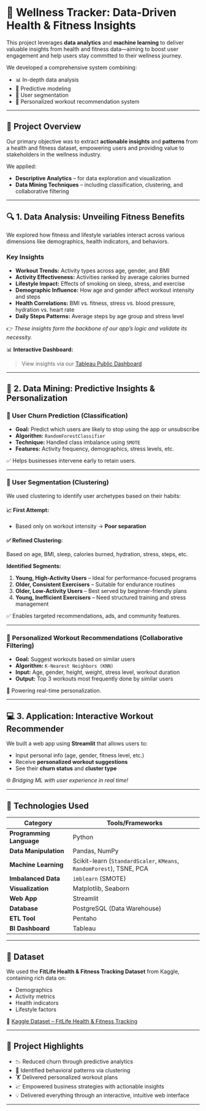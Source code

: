 # 💪 Wellness Tracker: Data-Driven Health & Fitness Insights

This project leverages **data analytics** and **machine learning** to deliver valuable insights from health and fitness data—aiming to boost user engagement and help users stay committed to their wellness journey.

We developed a comprehensive system combining:

- 📊 In-depth data analysis  
- 🤖 Predictive modeling  
- 👥 User segmentation  
- 🧠 Personalized workout recommendation system  

---

## 📌 Project Overview

Our primary objective was to extract **actionable insights** and **patterns** from a health and fitness dataset, empowering users and providing value to stakeholders in the wellness industry.

We applied:

- **Descriptive Analytics** – for data exploration and visualization  
- **Data Mining Techniques** – including classification, clustering, and collaborative filtering  

---

## 🔍 1. Data Analysis: Unveiling Fitness Benefits

We explored how fitness and lifestyle variables interact across various dimensions like demographics, health indicators, and behaviors.

### Key Insights

- **Workout Trends:** Activity types across age, gender, and BMI  
- **Activity Effectiveness:** Activities ranked by average calories burned  
- **Lifestyle Impact:** Effects of smoking on sleep, stress, and exercise  
- **Demographic Influence:** How age and gender affect workout intensity and steps  
- **Health Correlations:** BMI vs. fitness, stress vs. blood pressure, hydration vs. heart rate  
- **Daily Steps Patterns:** Average steps by age group and stress level  

👉 _These insights form the backbone of our app’s logic and validate its necessity._

📊 **Interactive Dashboard:**  
> View insights via our [Tableau Public Dashboard](https://public.tableau.com/app/profile/david.blazheski/vizzes)

---

## 🤖 2. Data Mining: Predictive Insights & Personalization

### 🔐 User Churn Prediction (Classification)

- **Goal:** Predict which users are likely to stop using the app or unsubscribe  
- **Algorithm:** `RandomForestClassifier`  
- **Technique:** Handled class imbalance using `SMOTE`  
- **Features:** Activity frequency, demographics, stress levels, etc.  

✅ Helps businesses intervene early to retain users.

---

### 👤 User Segmentation (Clustering)

We used clustering to identify user archetypes based on their habits:

#### 📈 First Attempt:
- Based only on workout intensity → **Poor separation**

#### ✅ Refined Clustering:
Based on age, BMI, sleep, calories burned, hydration, stress, steps, etc.

**Identified Segments:**

1. **Young, High-Activity Users** – Ideal for performance-focused programs  
2. **Older, Consistent Exercisers** – Suitable for endurance routines  
3. **Older, Low-Activity Users** – Best served by beginner-friendly plans  
4. **Young, Inefficient Exercisers** – Need structured training and stress management  

✅ Enables targeted recommendations, ads, and community features.

---

### 🧠 Personalized Workout Recommendations (Collaborative Filtering)

- **Goal:** Suggest workouts based on similar users  
- **Algorithm:** `K-Nearest Neighbors (KNN)`  
- **Input:** Age, gender, height, weight, stress level, workout duration  
- **Output:** Top 3 workouts most frequently done by similar users  

🎯 Powering real-time personalization.

---

## 💻 3. Application: Interactive Workout Recommender

We built a web app using **Streamlit** that allows users to:

- Input personal info (age, gender, fitness level, etc.)  
- Receive **personalized workout suggestions**  
- See their **churn status** and **cluster type**  

🌐 _Bridging ML with user experience in real time!_

---

## 🧰 Technologies Used

| Category                 | Tools/Frameworks                                           |
|--------------------------|------------------------------------------------------------|
| **Programming Language** | Python                                                     |
| **Data Manipulation**    | Pandas, NumPy                                              |
| **Machine Learning**     | Scikit-learn (`StandardScaler`, `KMeans`, `RandomForest`), TSNE, PCA |
| **Imbalanced Data**      | `imblearn` (SMOTE)                                         |
| **Visualization**        | Matplotlib, Seaborn                                        |
| **Web App**              | Streamlit                                                  |
| **Database**             | PostgreSQL (Data Warehouse)                                |
| **ETL Tool**             | Pentaho                                                    |
| **BI Dashboard**         | Tableau                                                    |

---

## 📂 Dataset

We used the **FitLife Health & Fitness Tracking Dataset** from Kaggle, containing rich data on:

- Demographics  
- Activity metrics  
- Health indicators  
- Lifestyle factors  

🔗 [Kaggle Dataset – FitLife Health & Fitness Tracking](https://www.kaggle.com/datasets/ganeshkumar269/fitlife-health-fitness-tracking)

---

## 🚀 Project Highlights

- 📉 Reduced churn through predictive analytics  
- 🧬 Identified behavioral patterns via clustering  
- 🏋️ Delivered personalized workout plans  
- 📈 Empowered business strategies with actionable insights  
- 💡 Delivered everything through an interactive, intuitive web interface  

---

